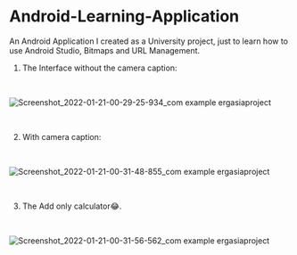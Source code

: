 # Android-Learning-Application
An Android Application I created as a University project, just to learn how to use Android Studio, Bitmaps and URL Management.

1. The Interface without the camera caption:
<br>

![Screenshot_2022-01-21-00-29-25-934_com example ergasiaproject](https://user-images.githubusercontent.com/47252292/150433786-4b8c993a-f0a0-4b87-a7f6-8d686233204f.jpg)


<br>

2. With camera caption:
<br>

![Screenshot_2022-01-21-00-31-48-855_com example ergasiaproject](https://user-images.githubusercontent.com/47252292/150433828-3c333561-b5f5-4140-b333-56d03ce76756.jpg)


<br>

3. The Add only calculator😂.
<br>

![Screenshot_2022-01-21-00-31-56-562_com example ergasiaproject](https://user-images.githubusercontent.com/47252292/150433664-4298dbfd-8e0f-4819-bda6-1234a3a49863.jpg)
